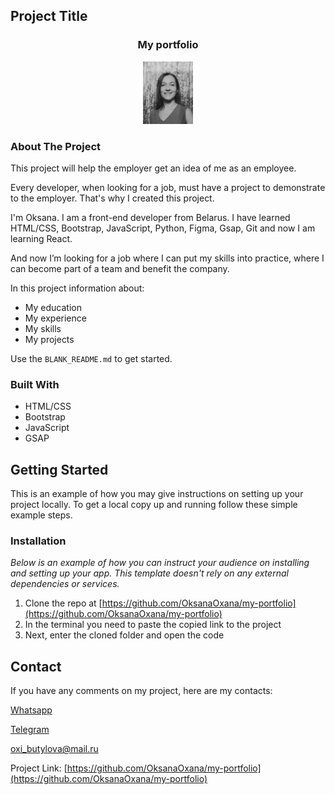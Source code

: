 <!-- PROJECT LOGO -->

## Project Title

 <h3 align="center">My portfolio</h3>
<div align="center">
  <a href="https://github.com/OksanaOxana/my-portfolio/blob/main/photo_2023-08-19_13-54-31.jpg">
    <img src="https://github.com/OksanaOxana/my-portfolio/blob/main/photo_2023-08-19_13-54-31.jpg" alt="Logo" width="80" height="100">
  </a>
</div> 


<!-- ABOUT THE PROJECT -->
### About The Project

  <p>
 This project will help the employer get an idea of ​​me as an employee.
  </p>


Every developer, when looking for a job, must have a project to demonstrate to the employer. That's why I created this project. 


I'm Oksana. I am a front-end developer from Belarus. I have learned HTML/CSS, Bootstrap, JavaScript, Python, Figma, Gsap, Git and now I am learning React. 

And now I’m looking for a job where I can put my skills into practice, where I can become part of a team and benefit the company.

In this project information about:
* My education
* My experience
* My skills
* My projects

Use the `BLANK_README.md` to get started.


### Built With


* HTML/CSS
* Bootstrap
* JavaScript
* GSAP


<!-- GETTING STARTED -->
## Getting Started

This is an example of how you may give instructions on setting up your project locally.
To get a local copy up and running follow these simple example steps.


### Installation

_Below is an example of how you can instruct your audience on installing and setting up your app. This template doesn't rely on any external dependencies or services._

1. Clone the repo at [https://github.com/OksanaOxana/my-portfolio](https://github.com/OksanaOxana/my-portfolio)
2. In the terminal you need to paste the copied link to the project
3. Next, enter the cloned folder and open the code


<!-- CONTACT -->
## Contact


If you have any comments on my project, here are my contacts:

[Whatsapp](https://wa.me/+375299779119)

[Telegram](https://t.me/OxanaAksana)

[oxi_butylova@mail.ru](https://oxi_butylova@mail.ru)

Project Link: [https://github.com/OksanaOxana/my-portfolio](https://github.com/OksanaOxana/my-portfolio)
